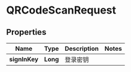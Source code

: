 

# QRCodeScanRequest


## Properties

| Name | Type | Description | Notes |
|------------ | ------------- | ------------- | -------------|
|**signInKey** | **Long** | 登录密钥 |  |



